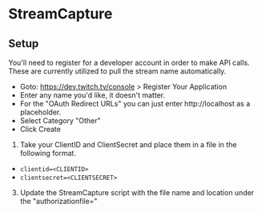 # StreamCapture

## Setup
You'll need to register for a developer account in order to make API calls.  These are currently utilized to pull the stream name automatically.  

- Goto: https://dev.twitch.tv/console > Register Your Application
- Enter any name you'd like, it doesn't matter.
- For the "OAuth Redirect URLs" you can just enter http://localhost as a placeholder.
- Select Category "Other"
- Click Create

1. Take your ClientID and ClientSecret and place them in a file in the following format.
- ` clientid=<CLIENTID> `
- ` clientsecret=<CLIENTSECRET> `
3. Update the StreamCapture script with the file name and location under the "authorizationfile=<your config file>"

